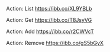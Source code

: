 Action: List
https://ibb.co/XL9YBLb

Action: Get
https://ibb.co/T8JsyVG

Action: Add
https://ibb.co/r2CWVcT

Action: Remove
https://ibb.co/gS5bGyX
